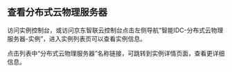 ## 查看分布式云物理服务器

访问实例控制台，或访问京东智联云控制台点击左侧导航“智能IDC-分布式云物理服务器-实例”，进入实例列表页可以查看实例信息。

点击列表中“分布式云物理服务器”名称链接，可跳转到实例详情页面，查看更详细信息。
